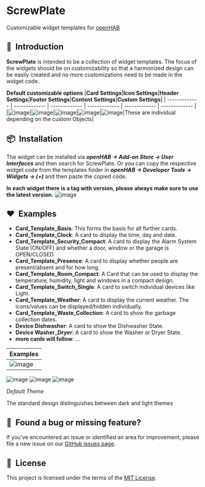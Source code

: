 # ScrewPlate #
Customizable widget templates for [openHAB](https://www.openhab.org/)

## 🚀&nbsp; Introduction
**ScrewPlate** is intended to be a collection of widget templates. The focus of the widgets should be on customizability so that a harmonized design can be easily created and no more customizations need to be made in the widget code.

**Default customizable options**
|**Card Settings**|**Icon Settings**|**Header Settings**|**Footer Settings**|**Content Settings**|**Custom Settings**|
| ------------- | ------------- | ------------- | ------------- | ------------- | ------------- |
|![image](https://github.com/user-attachments/assets/0aacc9ed-8857-4828-8056-99de0ccb2a0c)|![image](https://github.com/user-attachments/assets/afe4ff15-38a6-4263-9b86-6c9813b1ac49)|![image](https://github.com/user-attachments/assets/22482736-f67d-45d1-9df2-24e8e502e462)|![image](https://github.com/user-attachments/assets/a608257e-52f8-4787-b306-4a33f66d9641)|![image](https://github.com/user-attachments/assets/f6156b78-f221-46a2-a14c-76eff256faa5)|These are individual depending on the custom Objects|





## 📦&nbsp; Installation
The widget can be installed via ***openHAB -> Add-on Store -> User Interfaces*** and then search for ScrewPlate. Or you can copy the respective widget code from the templates folder in ***openHAB -> Developer Tools -> Widgets -> (+)*** and then paste the copied code.

**In each widget there is a tag with version, please always make sure to use the latest version.**
![image](https://github.com/user-attachments/assets/0552a4e9-1700-4567-8469-b9d5efd6f5cc)

## ❤️&nbsp;  Examples
- **Card_Template_Basis**: This forms the basis for all further cards.
- **Card_Template_Clock**: A card to display the time, day and date.
- **Card_Template_Security_Compact**: A card to display the Alarm System State (ON/OFF) and whether a door, window or the garage is OPEN/CLOSED.
- **Card_Template_Presence**: A card to display whether people are present/absent and for how long.
- **Card_Template_Room_Compact**: A Card that can be used to display the temperature, humidity, light and windows in a compact design.
- **Card_Template_Switch_Single**: A card to switch individual devices like Light.
- **Card_Template_Weather**: A card to display the current weather. The icons/values can be displayed/hidden individually.
- **Card_Template_Waste_Collection**: A card to show the garbage collection dates.
- **Device Dishwasher**: A card to show the Dishwasher State.
- **Device Washer_Dryer**: A card to show the Washer or Dryer State.
- **more cards will follow**: ...

|**Examples**|
| ------------- |
|![image](https://github.com/user-attachments/assets/23f7e0f7-c8af-43a9-802d-f096714b26ce)|
![image](https://github.com/user-attachments/assets/9039ffed-d3ba-4442-91ad-421be841a550)
![image](https://github.com/user-attachments/assets/584a5558-ebca-463e-82c0-5934a1d56781)
![image](https://github.com/user-attachments/assets/b31513ee-c730-4ae1-a7bf-3324fdd67cca)



*Default Theme*

The standard design distinguishes between dark and light themes

## 🤝&nbsp; Found a bug or missing feature?
If you’ve encountered an issue or identified an area for improvement, please file a new issue on our [GitHub issues page](https://github.com/DrScr3w/ScrewPlate/issues).

## 📜&nbsp; License
This project is licensed under the terms of the [MIT License](LICENSE).
